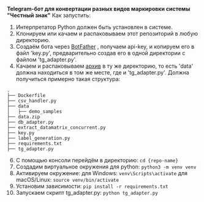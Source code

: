 **Telegram-бот для конвертации разных видов маркировки системы "Честный знак"**
Как запустить:
1) Интерпретатор Python должен быть установлен в системе.
2) Клонируем или качаем и распаковываем этот репозиторий в любую директорию.
3) Создаём бота через [BotFather](https://t.me/BotFather) , получаем api-key, и копируем его в файл 'key.py', предварительно создав его в одной директории с файлом 'tg_adapter.py'.
4) Качаем и распаковываем [архив](https://drive.google.com/file/d/1GKw7m3H7ZiVigjqHALNgxHMDznZZyShy/view?usp=sharing) в ту же директорию, то есть 'data' должна находиться в том же месте, где и 'tg_adapter.py'.
Должна получиться примерно такая структура:
```
.
├── Dockerfile
├── csv_handler.py
├── data
│   ├── demo_samples
├── data.zip
├── db_adapter.py
├── extract_datamatrix_concurrent.py
├── key.py
├── label_generation.py
├── requirements.txt
├── tg_adapter.py
```

6) С помощью консоли перейдём в директорию:
   `cd {repo-name}`
7) Создадим виртуальное окружения для python:
   `python3 -m venv venv`
8)  Активируем окружение:
   для Windows:
    `venv\Scripts\activate`
  для macOS/Linux:
   `source venv/bin/activate`
9) Установим зависимости:
    `pip install -r requirements.txt`
10) Запускаем скрипт tg_adapter.py:
    `python tg_adapter.py`
